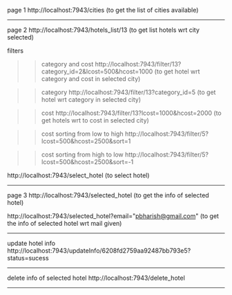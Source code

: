 page 1
http://localhost:7943/cities      (to get the list of cities available)

------------------------------------------------------------------------------------------------------------------------------

page 2 
http://localhost:7943/hotels_list/13    (to get list hotels wrt city selected)

filters 

>> category and cost
http://localhost:7943/filter/13?category_id=2&lcost=500&hcost=1000     (to get hotel wrt category and cost in selected city)

>>category
http://localhost:7943/filter/13?category_id=5      (to get hotel wrt category in selected city)

>>cost
http://localhost:7943/filter/13?lcost=1000&hcost=2000    (to get hotels wrt to cost in selected city)

>>cost sorting from low to high
http://localhost:7943/filter/5?lcost=500&hcost=2500&sort=1

>>cost sorting from high to low
http://localhost:7943/filter/5?lcost=500&hcost=2500&sort=-1


http://localhost:7943/select_hotel        (to select hotel)

------------------------------------------------------------------------------------------------------------------------------

page 3
http://localhost:7943/selected_hotel      (to get the info of selected hotel)

http://localhost:7943/selected_hotel?email="pbharish@gmail.com"      (to get the info of selected hotel wrt mail given)

------------------------------------------------------------------------------------------------------------------------------

update hotel info
http://localhost:7943/updateInfo/6208fd2759aa92487bb793e5?status=sucess  


------------------------------------------------------------------------------------------------------------------------------

delete info of selected hotel
http://localhost:7943/delete_hotel 


------------------------------------------------------------------------------------------------------------------------------
